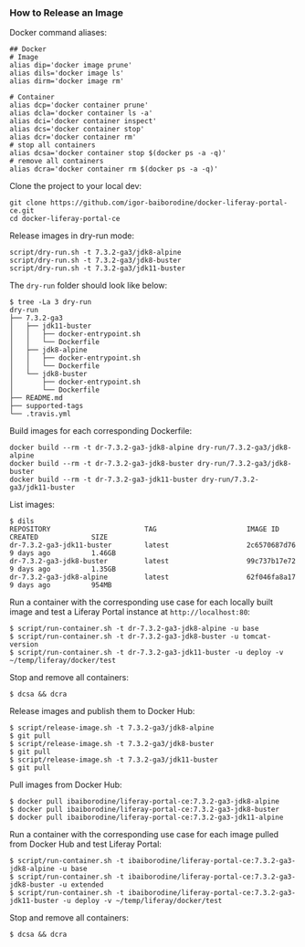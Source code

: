 ### How to Release an Image 

Docker command aliases:
```shell script
## Docker
# Image
alias dip='docker image prune'
alias dils='docker image ls'
alias dirm='docker image rm'

# Container
alias dcp='docker container prune'
alias dcla='docker container ls -a'
alias dci='docker container inspect'
alias dcs='docker container stop'
alias dcr='docker container rm'
# stop all containers
alias dcsa='docker container stop $(docker ps -a -q)'
# remove all containers
alias dcra='docker container rm $(docker ps -a -q)'
```

Clone the project to your local dev:
```shell script
git clone https://github.com/igor-baiborodine/docker-liferay-portal-ce.git
cd docker-liferay-portal-ce
```

Release images in dry-run mode:
```shell script
script/dry-run.sh -t 7.3.2-ga3/jdk8-alpine
script/dry-run.sh -t 7.3.2-ga3/jdk8-buster
script/dry-run.sh -t 7.3.2-ga3/jdk11-buster
```

The `dry-run` folder should look like below:
```shell script
$ tree -La 3 dry-run
dry-run
├── 7.3.2-ga3
│   ├── jdk11-buster
│   │   ├── docker-entrypoint.sh
│   │   └── Dockerfile
│   ├── jdk8-alpine
│   │   ├── docker-entrypoint.sh
│   │   └── Dockerfile
│   └── jdk8-buster
│       ├── docker-entrypoint.sh
│       └── Dockerfile
├── README.md
├── supported-tags
└── .travis.yml
```

Build images for each corresponding Dockerfile:
```shell script
docker build --rm -t dr-7.3.2-ga3-jdk8-alpine dry-run/7.3.2-ga3/jdk8-alpine
docker build --rm -t dr-7.3.2-ga3-jdk8-buster dry-run/7.3.2-ga3/jdk8-buster
docker build --rm -t dr-7.3.2-ga3-jdk11-buster dry-run/7.3.2-ga3/jdk11-buster
```

List images:
```shell script
$ dils
REPOSITORY                       TAG                      IMAGE ID            CREATED             SIZE
dr-7.3.2-ga3-jdk11-buster        latest                   2c6570687d76        9 days ago          1.46GB
dr-7.3.2-ga3-jdk8-buster         latest                   99c737b17e72        9 days ago          1.35GB
dr-7.3.2-ga3-jdk8-alpine         latest                   62f046fa8a17        9 days ago          954MB
```

Run a container with the corresponding use case for each locally built image and test a Liferay Portal instance at `http://localhost:80`:
```shell script
$ script/run-container.sh -t dr-7.3.2-ga3-jdk8-alpine -u base
$ script/run-container.sh -t dr-7.3.2-ga3-jdk8-buster -u tomcat-version
$ script/run-container.sh -t dr-7.3.2-ga3-jdk11-buster -u deploy -v ~/temp/liferay/docker/test
```

Stop and remove all containers:
```shell script
$ dcsa && dcra
```

Release images and publish them to Docker Hub:
```shell script
$ script/release-image.sh -t 7.3.2-ga3/jdk8-alpine
$ git pull
$ script/release-image.sh -t 7.3.2-ga3/jdk8-buster
$ git pull
$ script/release-image.sh -t 7.3.2-ga3/jdk11-buster
$ git pull
```

Pull images from Docker Hub:
```shell script
$ docker pull ibaiborodine/liferay-portal-ce:7.3.2-ga3-jdk8-alpine
$ docker pull ibaiborodine/liferay-portal-ce:7.3.2-ga3-jdk8-buster
$ docker pull ibaiborodine/liferay-portal-ce:7.3.2-ga3-jdk11-alpine
```

Run a container with the corresponding use case for each image pulled from Docker Hub and test Liferay Portal:
```shell script
$ script/run-container.sh -t ibaiborodine/liferay-portal-ce:7.3.2-ga3-jdk8-alpine -u base
$ script/run-container.sh -t ibaiborodine/liferay-portal-ce:7.3.2-ga3-jdk8-buster -u extended
$ script/run-container.sh -t ibaiborodine/liferay-portal-ce:7.3.2-ga3-jdk11-buster -u deploy -v ~/temp/liferay/docker/test
```

Stop and remove all containers:
```shell script
$ dcsa && dcra
```
